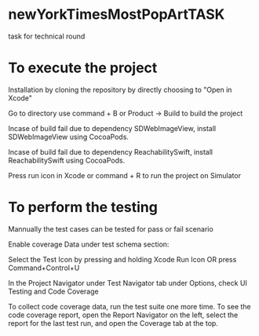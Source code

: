 # newYorkTimesMostPopArtTASK
task for technical round

# To execute the project 

Installation by cloning the repository by directly choosing to "Open in Xcode"

Go to directory
use command + B or Product -> Build to build the project

Incase of build fail due to dependency SDWebImageView, install SDWebImageView using CocoaPods.

Incase of build fail due to dependency ReachabilitySwift, install ReachabilitySwift using CocoaPods.

Press run icon in Xcode or command + R to run the project on Simulator



# To perform the testing 

Mannually the test cases can be tested for pass or fail scenario

Enable coverage Data under test schema section:

Select the Test Icon by pressing and holding Xcode Run Icon OR press Command+Control+U

In the Project Navigator under Test Navigator tab under Options, check UI Testing and Code Coverage

To collect code coverage data, run the test suite one more time. To see the code coverage report, open the Report Navigator on the left, select the report for the last test run, and open the Coverage tab at the top.
